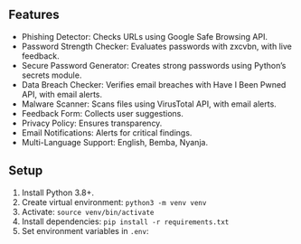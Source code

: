 ## Features
- Phishing Detector: Checks URLs using Google Safe Browsing API.
- Password Strength Checker: Evaluates passwords with zxcvbn, with live feedback.
- Secure Password Generator: Creates strong passwords using Python’s secrets module.
- Data Breach Checker: Verifies email breaches with Have I Been Pwned API, with email alerts.
- Malware Scanner: Scans files using VirusTotal API, with email alerts.
- Feedback Form: Collects user suggestions.
- Privacy Policy: Ensures transparency.
- Email Notifications: Alerts for critical findings.
- Multi-Language Support: English, Bemba, Nyanja.

## Setup
1. Install Python 3.8+.
2. Create virtual environment: `python3 -m venv venv`
3. Activate: `source venv/bin/activate`
4. Install dependencies: `pip install -r requirements.txt`
5. Set environment variables in `.env`: